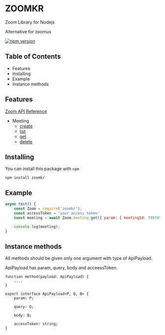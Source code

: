 # ZOOMKR

Zoom Library for Nodejs

Alternative for zoomus

[![npm version](https://img.shields.io/npm/v/zoomkr.svg?style=flat-square)](https://www.npmjs.org/package/zoomkr)

## Table of Contents

* Features
* Installing
* Example
* Instance methods

## Features

[Zoom API Reference](https://marketplace.zoom.us/docs/api-reference/zoom-api)

* Meeting
    * [create](https://marketplace.zoom.us/docs/api-reference/zoom-api/meetings/meetingcreate)
    * [list](https://marketplace.zoom.us/docs/api-reference/zoom-api/meetings/meetings)
    * [get](https://marketplace.zoom.us/docs/api-reference/zoom-api/meetings/meeting)
    * [delete](https://marketplace.zoom.us/docs/api-reference/zoom-api/meetings/meetingdelete)


## Installing

You can install this package with `npm`

`npm install zoomkr`

## Example

```javascript
async test() {
    const Zoom = require('zoomkr');
    const accessToken = 'your access token'
    const meeting = await Zoom.meeting.get({ param: { meetingId: 789789 }, query: {}, body: undefined, acccessToken });

    console.log(meeting);
}
```

## Instance methods

All methods should be given only one argument with type of ApiPayload.

ApiPayload has param, query, body and acceessToken.

```
function method(payload: ApiPayload) {
    ....
}

export interface ApiPayload<P, Q, B> {
    param: P;

    query: Q;

    body: B;

    accessToken: string;
}
```